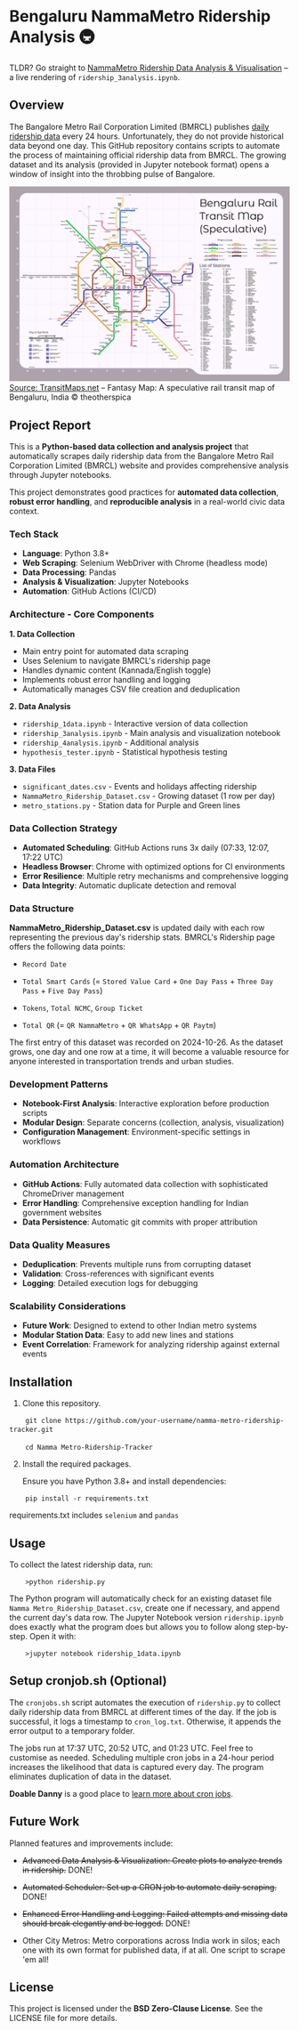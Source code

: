 # Bengaluru NammaMetro Ridership Analysis 🚇

TLDR? Go straight to [NammaMetro Ridership Data Analysis & Visualisation](https://bit.ly/nammametro3) – a live rendering of `ridership_3analysis.ipynb`.

## Overview

The Bangalore Metro Rail Corporation Limited (BMRCL) publishes [daily ridership data](https://www.bmrc.co.in/ridership/) every 24 hours. Unfortunately, they do not provide historical data beyond one day. This GitHub repository contains scripts to automate the process of maintaining official ridership data from BMRCL. The growing dataset and its analysis (provided in Jupyter notebook format) opens a window of insight into the throbbing pulse of Bangalore.

![The Namma Metro rail network of Bangalore](./images/nammametro_networkmap.jpg)
[Source: TransitMaps.net](https://transitmap.net/fantasy-rail-bengaluru-theotherspica/) – Fantasy Map: A speculative rail transit map of Bengaluru, India &copy; theotherspica

## Project Report

This is a **Python-based data collection and analysis project** that automatically scrapes daily ridership data from the Bangalore Metro Rail Corporation Limited (BMRCL) website and provides comprehensive analysis through Jupyter notebooks.

This project demonstrates good practices for **automated data collection**, **robust error handling**, and **reproducible analysis** in a real-world civic data context.

### Tech Stack
- **Language**: Python 3.8+
- **Web Scraping**: Selenium WebDriver with Chrome (headless mode)
- **Data Processing**: Pandas
- **Analysis & Visualization**: Jupyter Notebooks
- **Automation**: GitHub Actions (CI/CD)

### Architecture - Core Components

**1. Data Collection**
- Main entry point for automated data scraping
- Uses Selenium to navigate BMRCL's ridership page
- Handles dynamic content (Kannada/English toggle)
- Implements robust error handling and logging
- Automatically manages CSV file creation and deduplication

**2. Data Analysis**
- `ridership_1data.ipynb` - Interactive version of data collection
- `ridership_3analysis.ipynb` - Main analysis and visualization notebook
- `ridership_4analysis.ipynb` - Additional analysis
- `hypothesis_tester.ipynb` - Statistical hypothesis testing

**3. Data Files**
- `significant_dates.csv` - Events and holidays affecting ridership
- `NammaMetro_Ridership_Dataset.csv` - Growing dataset (1 row per day)
- `metro_stations.py` - Station data for Purple and Green lines

### Data Collection Strategy
- **Automated Scheduling**: GitHub Actions runs 3x daily (07:33, 12:07, 17:22 UTC)
- **Headless Browser**: Chrome with optimized options for CI environments
- **Error Resilience**: Multiple retry mechanisms and comprehensive logging
- **Data Integrity**: Automatic duplicate detection and removal

### Data Structure
**NammaMetro_Ridership_Dataset.csv** is updated daily with each row representing the previous day's ridership stats. BMRCL's Ridership page offers the following data points:

* `Record Date`

* `Total Smart Cards` (= `Stored Value Card` + `One Day Pass` + `Three Day Pass` + `Five Day Pass`)

* `Tokens`, `Total NCMC`, `Group Ticket`

* `Total QR` (= `QR NammaMetro` + `QR WhatsApp` + `QR Paytm`)

The first entry of this dataset was recorded on 2024-10-26. As the dataset grows, one day and one row at a time, it will become a valuable resource for anyone interested in transportation trends and urban studies.

### Development Patterns
- **Notebook-First Analysis**: Interactive exploration before production scripts
- **Modular Design**: Separate concerns (collection, analysis, visualization)
- **Configuration Management**: Environment-specific settings in workflows

### Automation Architecture
- **GitHub Actions**: Fully automated data collection with sophisticated ChromeDriver management
- **Error Handling**: Comprehensive exception handling for Indian government websites
- **Data Persistence**: Automatic git commits with proper attribution

### Data Quality Measures
- **Deduplication**: Prevents multiple runs from corrupting dataset
- **Validation**: Cross-references with significant events
- **Logging**: Detailed execution logs for debugging

### Scalability Considerations
- **Future Work**: Designed to extend to other Indian metro systems
- **Modular Station Data**: Easy to add new lines and stations
- **Event Correlation**: Framework for analyzing ridership against external events

## Installation

1. Clone this repository.

```shell
    git clone https://github.com/your-username/namma-metro-ridership-tracker.git

    cd Namma Metro-Ridership-Tracker
```

2. Install the required packages.

    Ensure you have Python 3.8+ and install dependencies:

```shell
    pip install -r requirements.txt
```

requirements.txt includes `selenium` and `pandas`

## Usage

To collect the latest ridership data, run:

```shell
    >python ridership.py
```

The Python program will automatically check for an existing dataset file `Namma Metro_Ridership_Dataset.csv`, create one if necessary, and append the current day's data row. The Jupyter Notebook version `ridership.ipynb` does exactly what the program does but allows you to follow along step-by-step. Open it with:

```shell
    >jupyter notebook ridership_1data.ipynb
```

## Setup cronjob.sh (Optional)

The `cronjobs.sh` script automates the execution of `ridership.py` to collect daily ridership data from BMRCL at different times of the day. If the job is successful, it logs a timestamp to `cron_log.txt`. Otherwise, it appends the error output to a temporary folder.

The jobs run at 17:37 UTC, 20:52 UTC, and 01:23 UTC. Feel free to customise as needed. Scheduling multiple cron jobs in a 24-hour period increases the likelihood that data is captured every day. The program eliminates duplication of data in the dataset.

**Doable Danny** is a good place to [learn more about cron jobs](https://www.doabledanny.com/cron-jobs-on-mac).

## Future Work

Planned features and improvements include:

* ~~Advanced Data Analysis & Visualization: Create plots to analyze trends in ridership.~~ DONE!

* ~~Automated Scheduler: Set up a CRON job to automate daily scraping.~~ DONE!

* ~~Enhanced Error Handling and Logging: Failed attempts and missing data should break elegantly and be logged.~~ DONE!

* Other City Metros: Metro corporations across India work in silos\; each one with its own format for published data, if at all. One script to scrape 'em all!

## License

This project is licensed under the **BSD Zero-Clause License**. See the LICENSE file for more details.
